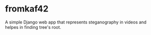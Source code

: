 # fromkaf42

A simple Django web app that represents steganography in videos and helpes in finding tree's root.
